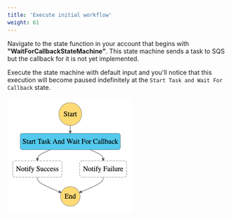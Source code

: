 ```yaml
---
title: 'Execute initial workflow'
weight: 61
---
```


Navigate to the state function in your account that begins with **"WaitForCallbackStateMachine"**. This state machine sends a task to SQS but the callback for it is not yet implemented.

Execute the state machine with default input and you'll notice that this execution will become paused indefinitely at the `Start Task and Wait For Callback` state.

![Module 4 Workflow](/static/module4-initial-workflow.png)
